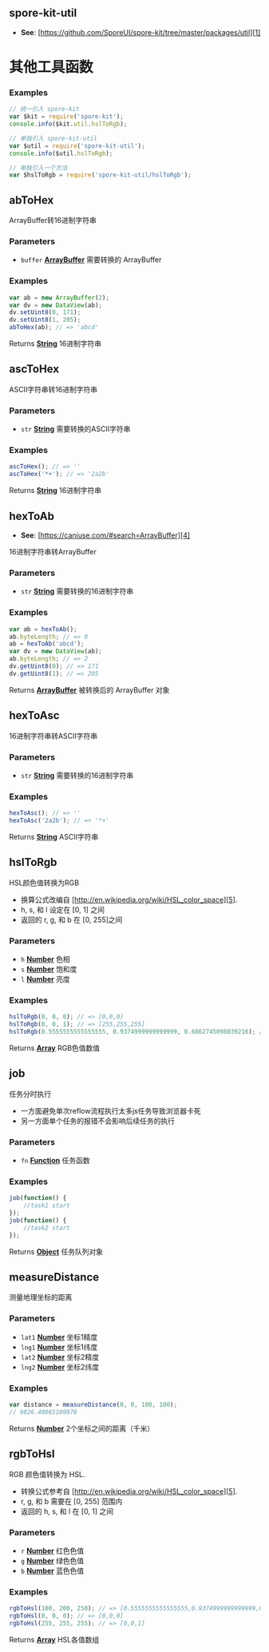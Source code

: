 <!-- Generated by documentation.js. Update this documentation by updating the source code. -->

## spore-kit-util

*   **See**: [https://github.com/SporeUI/spore-kit/tree/master/packages/util][1]

# 其他工具函数

### Examples

```javascript
// 统一引入 spore-kit
var $kit = require('spore-kit');
console.info($kit.util.hslToRgb);

// 单独引入 spore-kit-util
var $util = require('spore-kit-util');
console.info($util.hslToRgb);

// 单独引入一个方法
var $hslToRgb = require('spore-kit-util/hslToRgb');
```

## abToHex

ArrayBuffer转16进制字符串

### Parameters

*   `buffer` **[ArrayBuffer][2]** 需要转换的 ArrayBuffer

### Examples

```javascript
var ab = new ArrayBuffer(2);
var dv = new DataView(ab);
dv.setUint8(0, 171);
dv.setUint8(1, 205);
abToHex(ab); // => 'abcd'
```

Returns **[String][3]** 16进制字符串

## ascToHex

ASCII字符串转16进制字符串

### Parameters

*   `str` **[String][3]** 需要转换的ASCII字符串

### Examples

```javascript
ascToHex(); // => ''
ascToHex('*+'); // => '2a2b'
```

Returns **[String][3]** 16进制字符串

## hexToAb

*   **See**: [https://caniuse.com/#search=ArrayBuffer][4]

16进制字符串转ArrayBuffer

### Parameters

*   `str` **[String][3]** 需要转换的16进制字符串

### Examples

```javascript
var ab = hexToAb();
ab.byteLength; // => 0
ab = hexToAb('abcd');
var dv = new DataView(ab);
ab.byteLength; // => 2
dv.getUint8(0); // => 171
dv.getUint8(1); // => 205
```

Returns **[ArrayBuffer][2]** 被转换后的 ArrayBuffer 对象

## hexToAsc

16进制字符串转ASCII字符串

### Parameters

*   `str` **[String][3]** 需要转换的16进制字符串

### Examples

```javascript
hexToAsc(); // => ''
hexToAsc('2a2b'); // => '*+'
```

Returns **[String][3]** ASCII字符串

## hslToRgb

HSL颜色值转换为RGB

*   换算公式改编自 [http://en.wikipedia.org/wiki/HSL_color_space][5].
*   h, s, 和 l 设定在 \[0, 1] 之间
*   返回的 r, g, 和 b 在 \[0, 255]之间

### Parameters

*   `h` **[Number][6]** 色相
*   `s` **[Number][6]** 饱和度
*   `l` **[Number][6]** 亮度

### Examples

```javascript
hslToRgb(0, 0, 0); // => [0,0,0]
hslToRgb(0, 0, 1); // => [255,255,255]
hslToRgb(0.5555555555555555, 0.9374999999999999, 0.6862745098039216); // => [100,200,250]
```

Returns **[Array][7]** RGB色值数值

## job

任务分时执行

*   一方面避免单次reflow流程执行太多js任务导致浏览器卡死
*   另一方面单个任务的报错不会影响后续任务的执行

### Parameters

*   `fn` **[Function][8]** 任务函数

### Examples

```javascript
job(function() {
	//task1 start
});
job(function() {
	//task2 start
});
```

Returns **[Object][9]** 任务队列对象

## measureDistance

测量地理坐标的距离

### Parameters

*   `lat1` **[Number][6]** 坐标1精度
*   `lng1` **[Number][6]** 坐标1纬度
*   `lat2` **[Number][6]** 坐标2精度
*   `lng2` **[Number][6]** 坐标2纬度

### Examples

```javascript
var distance = measureDistance(0, 0, 100, 100);
// 9826.40065109978
```

Returns **[Number][6]** 2个坐标之间的距离（千米）

## rgbToHsl

RGB 颜色值转换为 HSL.

*   转换公式参考自 [http://en.wikipedia.org/wiki/HSL_color_space][5].
*   r, g, 和 b 需要在 \[0, 255] 范围内
*   返回的 h, s, 和 l 在 \[0, 1] 之间

### Parameters

*   `r` **[Number][6]** 红色色值
*   `g` **[Number][6]** 绿色色值
*   `b` **[Number][6]** 蓝色色值

### Examples

```javascript
rgbToHsl(100, 200, 250); // => [0.5555555555555555,0.9374999999999999,0.6862745098039216]
rgbToHsl(0, 0, 0); // => [0,0,0]
rgbToHsl(255, 255, 255); // => [0,0,1]
```

Returns **[Array][7]** HSL各值数组

[1]: https://github.com/SporeUI/spore-kit/tree/master/packages/util

[2]: https://developer.mozilla.org/docs/Web/JavaScript/Reference/Global_Objects/ArrayBuffer

[3]: https://developer.mozilla.org/docs/Web/JavaScript/Reference/Global_Objects/String

[4]: https://caniuse.com/#search=ArrayBuffer

[5]: http://en.wikipedia.org/wiki/HSL_color_space

[6]: https://developer.mozilla.org/docs/Web/JavaScript/Reference/Global_Objects/Number

[7]: https://developer.mozilla.org/docs/Web/JavaScript/Reference/Global_Objects/Array

[8]: https://developer.mozilla.org/docs/Web/JavaScript/Reference/Statements/function

[9]: https://developer.mozilla.org/docs/Web/JavaScript/Reference/Global_Objects/Object
